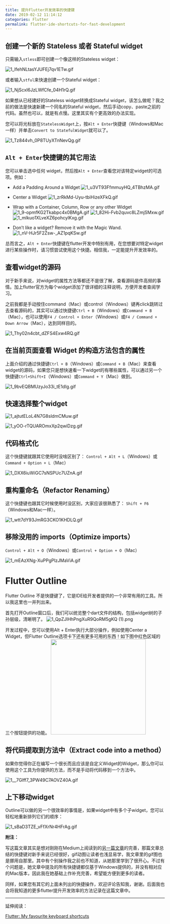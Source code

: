 ```yaml
---
title: 提升Flutter开发效率的快捷键
date: 2019-02-12 11:14:12
categories: Flutter
permalink: flutter-ide-shortcuts-for-fast-development
---
```



## 创建一个新的 Stateless 或者 Stateful widget

只需输入`stless`即可创建一个像这样的Stateless widget：

![1_lfehNLtasYJUFEj7qv1ETw.gif](https://i.loli.net/2019/02/12/5c623f4ea52fb.gif)

或者输入`stful`来快速创建一个Stateful widget：

![1_NjScxI6JzLWfCfe_04H1rQ.gif](https://i.loli.net/2019/02/12/5c623f4ebc6a0.gif)

如果想从已经建好的Stateless widget转换成Stateful widget，该怎么做呢？我之前的做法是快速新建一个同名的Stateful widget，然后手动copy、paste之前的代码。虽然也可以，就是有点慢。这里其实有个更高效的办法实现。

您可以将光标放在`StatelessWidget`上，按`Alt + Enter`快捷键（Windows和Mac一样）并单击`Convert to StatefulWidget`就可以了。

![1_Tz844vh_0P8TUyXTnNevQg.gif](https://i.loli.net/2019/02/12/5c624124e1b2e.gif)

<!-- more -->

## `Alt + Enter`快捷键的其它用法

您可以单击选中任何 widget，然后按`Alt + Enter`查看您对该特定widget的可选项。例如：

- Add a Padding Around a Widget
![1_u3VT93FfmmuyHQ_4TBhzMA.gif](https://i.loli.net/2019/02/12/5c624124d4e97.gif)

- Center a Widget
![1_zrRkMd-Uyu-tbiHizeXFkQ.gif](https://i.loli.net/2019/02/12/5c624123bfd70.gif)

- Wrap with a Container, Column, Row or any other Widget
![1_9-opmfKG2Tkabpc4x0BMgA.gif](https://i.loli.net/2019/02/12/5c62412406b6b.gif)
![1_82Hi-Fvb2quvc8LZmjSMxw.gif](https://i.loli.net/2019/02/12/5c624123ec46a.gif)
![1_mlkuo1XLveXZ6pohcylKxg.gif](https://i.loli.net/2019/02/12/5c624123c47c9.gif)

- Don’t like a widget? Remove it with the Magic Wand.
![1_nV-HJr5F2Zsw-_AZ1pqKSw.gif](https://i.loli.net/2019/02/12/5c6243c21f5a6.gif)

总而言之，`Alt + Enter`快捷键在flutter开发中特别有用，在您想要对特定widget进行某些操作时，请习惯尝试使用这个快捷。相信我，一定能提升开发效率的。

## 查看widget的源码

对于新手来说，对widget的属性方法等都还不是很了解，查看源码是件高频的事情。加上flutter官方为每个widget添加了很详细的注释说明，方便开发者查阅学习。

之前我都是手动按住command（Mac）或control（Windows）键再click跳转过去查看源码的，其实可以通过快捷键`Ctrl + B`（Windows）或`Command + B`（Mac），也可以使用`F4 / Control + Enter`（Windows）或`F4 / Command + Down Arrow`（Mac），达到同样目的。

![1_Thy02n4cbt_dZFS4Exw4RQ.gif](https://i.loli.net/2019/02/12/5c6264c4c5c44.gif)

## 在当前页面查看 Widget 的构造方法包含的属性

上面介绍的通过快捷键`Ctrl + B`（Windows）或`Command + B`（Mac）来查看widget的源码，如果您只是想快速看一下widget的有哪些属性，可以通过另一个快捷键`Ctrl+Shift+I`（Windows）或`Command + Y`（Mac）做到。

![1_9bvEQBMUzyJo33i_tE1dIg.gif](https://i.loli.net/2019/02/12/5c6264c57f89f.gif)

## 快速选择整个widget

![1_ajtutELoL4N7G8sldmCMuw.gif](https://i.loli.net/2019/02/12/5c626567c0175.gif "一般操作。如果widget包含的代码比较多，嵌套深的话这样操作就会显得很麻烦且容易错")

![1_yOO-rTQUAROmxXp2qwiDzg.gif](https://i.loli.net/2019/02/12/5c62656805b00.gif "推荐使用快捷键操作。`Ctrl + W`（Windows）或`Option + Up`（Mac）")

## 代码格式化

这个快捷键就跟其它使用时没啥区别了：
`Control + Alt + L`（Windows）或`Command + Option + L`（Mac）

![1_DXX6iuWiGC7sNSPUc7UZnA.gif](https://i.loli.net/2019/02/12/5c62677c483f8.gif)

## 重构重命名（Refactor Renaming）

这个快捷键也跟其它时候使用时没区别，大家应该很熟悉了：
`Shift + F6`（Windows和Mac一样）。

![1_wtt7dY93JmRG3CKO1KHDLQ.gif](https://i.loli.net/2019/02/12/5c626824df656.gif)

## 移除没用的 imports（Optimize imports）

`Control + Alt + O`（Windows）或`Control + Option + O`（Mac）

![1_mEAzXNg-XuPPgPlzJMaViA.gif](https://i.loli.net/2019/02/12/5c6268249128e.gif)


# Flutter Outline

Flutter Outline 不是快捷键了，它是IDE给开发者提供的一个非常有用的工具。所以我这里也一并列出来。

首先打开Outline窗口后，我们可以统览整个dart文件的结构，包括widget树的子孙层级，清晰明了。
![1_QpZJlHhPngXuR9QoRM5gKQ (1).png](https://i.loli.net/2019/02/12/5c626b24de53a.png)

开发过程中，您可以使用Alt + Enter执行大部分操作，例如使用Center a Widget，但Flutter Outline选项卡下还有更多可用的东西！如下图中红色区域的三个按钮提供的功能。
<image src="https://ws4.sinaimg.cn/large/006tNc79gy1g03n66kuarj30hy05wjry.jpg" width="300"/>


##  将代码提取到方法中（Extract code into a method）

如果你觉得你正在编写一个很长而且应该是自定义Widget的Widget，那么你可以使用这个工具为你提供的方法，而不是手动将代码移到一个方法中。

![1__7Glff7_3PW49C7AOVZ40A.gif](https://i.loli.net/2019/02/12/5c626b261b4e1.gif)

## 上下移动widget

Outline可以做的另一个很效率的事情是，如果widget中有多个子widget，您可以轻松地重新排列它们的顺序：

![1_sBaD3TZE_vFfXrNr4HFrAg.gif](https://i.loli.net/2019/02/12/5c626b255c53b.gif)


**附注：**

写这篇文章其实是想对刚刚在Medium上阅读到的[另一篇文章](https://medium.com/flutter-community/flutter-ide-shortcuts-for-faster-development-2ef45c51085b)的完善，那篇文章总结的快捷键对新手来说已经很好，gif动图让读者也浅显易学，我文章里的gif图也是挪用自那里。其中有个别操作我之前也不知道，从她那里学到了很开心。不过有个问题是，她文章中提及的所有快捷键都仅基于Windows提供的，并没有相对应的Mac版本，因此我在她基础上作补充完善，希望能方便到更多的读者。

同样，如果您有其它的上面未列出的快捷操作，欢迎评论告知我，谢谢。后面我也会将我知道的更多flutter提升开发效率的方法记录在这篇文章中。


-------

延伸阅读：

[Flutter: My favourite keyboard shortcuts](https://medium.com/coding-with-flutter/flutter-my-favourite-keyboard-shortcuts-63f6474afc8c)